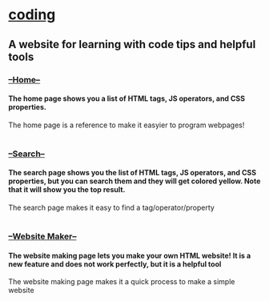 # [coding](https://iannl.github.io/coding/)
## A website for learning with code tips and helpful tools
### [–Home–](https://iannl.github.io/coding/)
#### The home page shows you a list of HTML tags, JS operators, and CSS properties.
The home page is a reference to make it easyier to program webpages!
#
### [–Search–](https://iannl.github.io/coding/)
#### The search page shows you the list of HTML tags, JS operators, and CSS properties, but you can search them and they will get colored yellow. Note that it will show you the top result.
The search page makes it easy to find a tag/operator/property
#
### [–Website Maker–](https://iannl.github.io/coding/)
#### The website making page lets you make your own HTML website! It is a new feature and does not work perfectly, but it is a helpful tool
The website making page makes it a quick process to make a simple website
